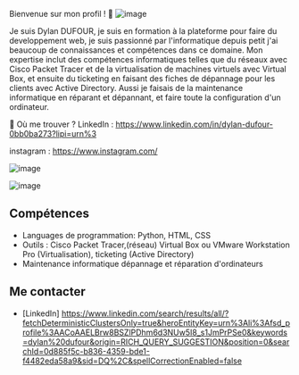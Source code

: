 Bienvenue sur mon profil ! 👋
![image](https://github.com/user-attachments/assets/c07626c4-570e-4eb7-a676-3b59fae7677e)

Je suis Dylan DUFOUR, je suis en formation à la plateforme pour faire du developpement web, je suis passionné par l'informatique depuis petit j'ai beaucoup de connaissances et compétences dans ce domaine. Mon expertise inclut des compétences informatiques telles que du réseaux avec Cisco Packet Tracer et de la virtualisation de machines virtuels avec Virtual Box, et ensuite du ticketing en faisant des fiches de dépannage pour les clients avec Active Directory. Aussi je faisais de la maintenance informatique en réparant et dépannant, et faire toute la configuration d'un ordinateur.

📍 Où me trouver ?
LinkedIn : https://www.linkedin.com/in/dylan-dufour-0bb0ba273?lipi=urn%3
                                                                                  
instagram : https://www.instagram.com/              


![image](https://github.com/user-attachments/assets/2f5c89e1-0b9b-4860-b30e-d835ed10227b)



![image](https://github.com/user-attachments/assets/8f731892-08ac-496c-8d6d-b9bd309dcc43)




## Compétences
- Languages de programmation: Python, HTML, CSS
- Outils : Cisco Packet Tracer,(réseau) Virtual Box ou VMware Workstation Pro (Virtualisation), ticketing (Active Directory)
- Maintenance informatique dépannage et réparation d'ordinateurs


## Me contacter
- [LinkedIn] https://www.linkedin.com/search/results/all/?fetchDeterministicClustersOnly=true&heroEntityKey=urn%3Ali%3Afsd_profile%3AACoAAELBrw8BSZlPDhm6d3NUw5I8_s1JmPrPSe0&keywords=dylan%20dufour&origin=RICH_QUERY_SUGGESTION&position=0&searchId=0d885f5c-b836-4359-bde1-f4482eda58a9&sid=DQ%2C&spellCorrectionEnabled=false


<!--
**Dylan-Dufour/Dylan-Dufour** is a ✨ _special_ ✨ repository because its `README.md` (this file) appears on your GitHub profile.

Here are some ideas to get you started:

- 🔭 I’m currently working on ...
- 🌱 I’m currently learning ...
- 👯 I’m looking to collaborate on ...
- 🤔 I’m looking for help with ...
- 💬 Ask me about ...
- 📫 How to reach me: ...
- 😄 Pronouns: ...
- ⚡ Fun fact: ...
-->
